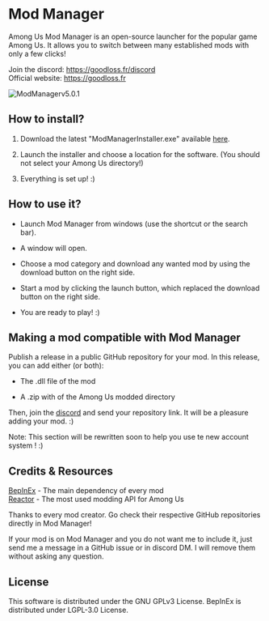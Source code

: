 # Mod Manager
Among Us Mod Manager is an open-source launcher for the popular game Among Us. It allows you to switch between many established mods with only a few clicks!

Join the discord: https://goodloss.fr/discord \
Official website: https://goodloss.fr

![ModManagerv5.0.1](https://amodsus.com/attachments/1642431805864-png.530/)

## How to install?

1. Download the latest "ModManagerInstaller.exe" available [here](https://goodloss.fr/latest).

3. Launch the installer and choose a location for the software. (You should not select your Among Us directory!)

4. Everything is set up! :)

## How to use it?

- Launch Mod Manager from windows (use the shortcut or the search bar).

- A window will open.

- Choose a mod category and download any wanted mod by using the download button on the right side.

- Start a mod by clicking the launch button, which replaced the download button on the right side.

- You are ready to play! :)

## Making a mod compatible with Mod Manager

Publish a release in a public GitHub repository for your mod. In this release, you can add either (or both):

- The .dll file of the mod

- A .zip with of the Among Us modded directory

Then, join the [discord](https://goodloss.fr/discord) and send your repository link. It will be a pleasure adding your mod. :)

Note: This section will be rewritten soon to help you use te new account system ! :)

## Credits & Resources

[BepInEx](https://github.com/NuclearPowered/BepInEx) - The main dependency of every mod\
[Reactor](https://github.com/NuclearPowered/Reactor) - The most used modding API for Among Us

Thanks to every mod creator. Go check their respective GitHub repositories directly in Mod Manager!

If your mod is on Mod Manager and you do not want me to include it, just send me a message in a GitHub issue or in discord DM. I will remove them without asking any question.

## License

This software is distributed under the GNU GPLv3 License. BepInEx is distributed under LGPL-3.0 License.
